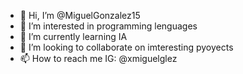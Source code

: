 - 👋 Hi, I’m @MiguelGonzalez15
- 👀 I’m interested in programming lenguages
- 🌱 I’m currently learning IA
- 💞️ I’m looking to collaborate on imteresting pyoyects
- 📫 How to reach me IG: @xmiguelglez

<!---
MiguelGonzalez15/MiguelGonzalez15 is a ✨ special ✨ repository because its `README.md` (this file) appears on your GitHub profile.
You can click the Preview link to take a look at your changes.
--->
